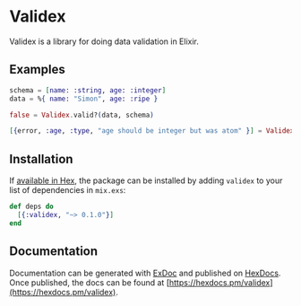 # Validex

Validex is a library for doing data validation in Elixir.

## Examples

```elixir
schema = [name: :string, age: :integer]
data = %{ name: "Simon", age: :ripe }

false = Validex.valid?(data, schema)

[{error, :age, :type, "age should be integer but was atom" }] = Validex.errors(data, schema)
```

## Installation

If [available in Hex](https://hex.pm/docs/publish), the package can be installed
by adding `validex` to your list of dependencies in `mix.exs`:

```elixir
def deps do
  [{:validex, "~> 0.1.0"}]
end
```

## Documentation

Documentation can be generated with [ExDoc](https://github.com/elixir-lang/ex_doc)
and published on [HexDocs](https://hexdocs.pm). Once published, the docs can
be found at [https://hexdocs.pm/validex](https://hexdocs.pm/validex).

